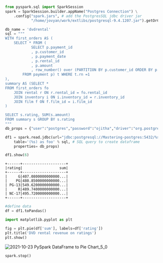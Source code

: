 ```python
from pyspark.sql import SparkSession
spark = SparkSession.builder.appName("Postgres Connection") \
    .config("spark.jars", # add the PostgresSQL jdbc driver jar
            "/home/jovyan/work/extlibs/postgresql-9.4.1207.jar").getOrCreate()
```


```python
db_name = 'dvdrental'
sql = """
WITH first_orders AS (
	SELECT * FROM (
			SELECT p.payment_id
			, p.customer_id
			, p.payment_date
			, p.rental_id
			, p.amount
			, row_number() over (PARTITION BY p.customer_id ORDER BY p.payment_date) as rn
		FROM payment p) t WHERE t.rn =1  
), 
summary AS (SELECT * 
FROM first_orders fo 
	JOIN rental r ON r.rental_id = fo.rental_id
	JOIN inventory i ON i.inventory_id = r.inventory_id
	JOIN film f ON f.film_id = i.film_id
)				 

SELECT s.rating, SUM(s.amount) 
FROM summary s GROUP BY s.rating 
"""
db_props = {"user":"postgres","password":"ojitha","driver":"org.postgresql.Driver"}
```


```python
df1 = spark.read.jdbc(url="jdbc:postgresql://Mastering-postgres:5432/%s" % db_name, 
    table='(%s) as foo' % sql, # SQL query to create dataframe
    properties= db_props)
```


```python
df1.show(6)
```

    +------+--------------------+
    |rating|                 sum|
    +------+--------------------+
    |     G|407.0800000000000...|
    |    PG|480.8500000000000...|
    | PG-13|549.6200000000000...|
    |     R|489.7400000000000...|
    | NC-17|495.7200000000000...|
    +------+--------------------+




```python
#define data
df = df1.toPandas()
```


```python
import matplotlib.pyplot as plt

fig = plt.pie(df['sum'], labels=df['rating'])
plt.title('DVD rental revenue on ratings')
plt.show()             
```


![2021-10-23 PySpark DataFrame to Pie Chart_5_0](https://cdn.jsdelivr.net/gh/ojitha/blog@master/uPic/2021-10-23%2520PySpark%2520DataFrame%2520to%2520Pie%2520Chart_5_0.png)
    



```python
spark.stop()
```
